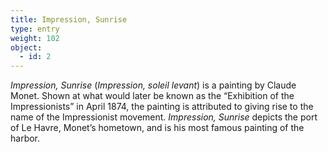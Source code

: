 ```yaml
---
title: Impression, Sunrise
type: entry
weight: 102
object:
  - id: 2
---
```


*Impression, Sunrise* (*Impression, soleil levant*) is a painting by Claude Monet. Shown at what would later be known as the “Exhibition of the Impressionists” in April 1874, the painting is attributed to giving rise to the name of the Impressionist movement. *Impression, Sunrise* depicts the port of Le Havre, Monet’s hometown, and is his most famous painting of the harbor.
